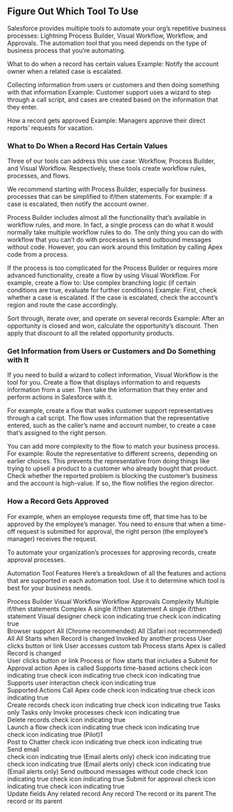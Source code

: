 ## Figure Out Which Tool To Use 

Salesforce provides multiple tools to automate your org’s repetitive business processes: Lightning Process Builder, Visual Workflow, Workflow, and Approvals. The automation tool that you need depends on the type of business process that you’re automating.

What to do when a record has certain values
Example: Notify the account owner when a related case is escalated.

Collecting information from users or customers and then doing something with that information
Example: Customer support uses a wizard to step through a call script, and cases are created based on the information that they enter.

How a record gets approved
Example: Managers approve their direct reports’ requests for vacation.


### What to Do When a Record Has Certain Values

Three of our tools can address this use case: Workflow, Process Builder, and Visual Workflow. Respectively, these tools create workflow rules, processes, and flows.

We recommend starting with Process Builder, especially for business processes that can be simplified to if/then statements. For example: if a case is escalated, then notify the account owner.

Process Builder includes almost all the functionality that’s available in workflow rules, and more. In fact, a single process can do what it would normally take multiple workflow rules to do. The only thing you can do with workflow that you can’t do with processes is send outbound messages without code. However, you can work around this limitation by calling Apex code from a process.

If the process is too complicated for the Process Builder or requires more advanced functionality, create a flow by using Visual Workflow. For example, create a flow to:
Use complex branching logic (if certain conditions are true, evaluate for further conditions)
Example: First, check whether a case is escalated. If the case is escalated, check the account’s region and route the case accordingly.

Sort through, iterate over, and operate on several records
Example: After an opportunity is closed and won, calculate the opportunity’s discount. Then apply that discount to all the related opportunity products.

### Get Information from Users or Customers and Do Something with It

If you need to build a wizard to collect information, Visual Workflow is the tool for you. Create a flow that displays information to and requests information from a user. Then take the information that they enter and perform actions in Salesforce with it.

For example, create a flow that walks customer support representatives through a call script. The flow uses information that the representative entered, such as the caller’s name and account number, to create a case that’s assigned to the right person.

You can add more complexity to the flow to match your business process. For example:
Route the representative to different screens, depending on earlier choices. This prevents the representative from doing things like trying to upsell a product to a customer who already bought that product.
Check whether the reported problem is blocking the customer’s business and the account is high-value. If so, the flow notifies the region director.

### How a Record Gets Approved
For example, when an employee requests time off, that time has to be approved by the employee’s manager. You need to ensure that when a time-off request is submitted for approval, the right person (the employee’s manager) receives the request.

To automate your organization’s processes for approving records, create approval processes.


Automation Tool Features
Here’s a breakdown of all the features and actions that are supported in each automation tool. Use it to determine which tool is best for your business needs.

Process Builder	Visual Workflow	Workflow	Approvals
Complexity	Multiple if/then statements	Complex	A single if/then statement	A single if/then statement
Visual designer	check icon indicating true	check icon indicating true		
Browser support	All (Chrome recommended)	All (Safari not recommended)	All	All
Starts when	
Record is changed
Invoked by another process
User clicks button or link
User accesses custom tab
Process starts
Apex is called
Record is changed	
User clicks button or link
Process or flow starts that includes a Submit for Approval action
Apex is called
Supports time-based actions	
check icon indicating true
check icon indicating true	check icon indicating true	
Supports user interaction		check icon indicating true		
Supported Actions
Call Apex code	check icon indicating true	check icon indicating true		
Create records	check icon indicating true	check icon indicating true	Tasks only	Tasks only
Invoke processes	check icon indicating true			
Delete records		check icon indicating true		
Launch a flow	check icon indicating true	check icon indicating true	
check icon indicating true
(Pilot)1	
Post to Chatter	check icon indicating true	check icon indicating true		
Send email	
check icon indicating true
(Email alerts only)	check icon indicating true	
check icon indicating true
(Email alerts only)	
check icon indicating true
(Email alerts only)
Send outbound messages without code			check icon indicating true	check icon indicating true
Submit for approval	check icon indicating true	check icon indicating true		
Update fields	Any related record	Any record	The record or its parent	The record or its parent
